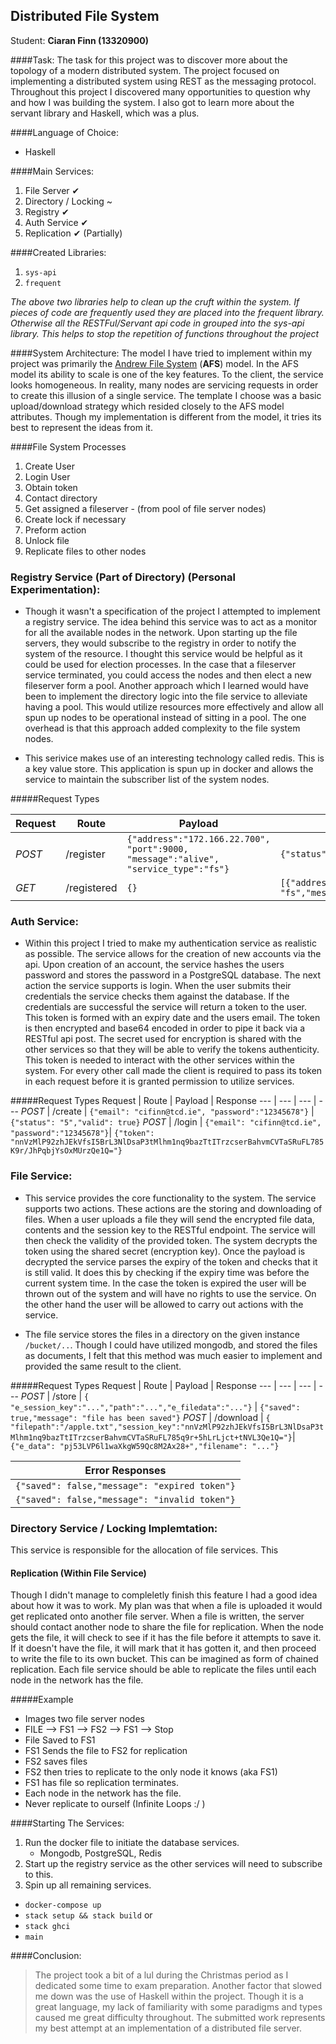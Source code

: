 ## Distributed File System

Student: **Ciaran Finn (13320900)**

####Task:
The task for this project was to discover more about the topology of a modern distributed system. The project focused on implementing a distributed system using REST as the messaging protocol. Throughout this project I discovered many opportunities to question why and how I was building the system. I also got to learn more about the servant library and Haskell, which was a plus.

####Language of Choice:
* Haskell

####Main Services:
1. File Server ✔︎
2. Directory / Locking ~
3. Registry ✔︎
4. Auth Service ✔︎
5. Replication ✔︎ (Partially)

####Created Libraries:
1. `sys-api`
2. `frequent`

*The above two libraries help to clean up the cruft within the system. If pieces of code are frequently used they are placed into the frequent library. Otherwise all the RESTFul/Servant api code in grouped into the sys-api library. This helps to stop the repetition of functions throughout the project*

####System Architecture:
The model I have tried to implement within my project was primarily the [Andrew File System](https://en.wikipedia.org/wiki/Andrew_File_System) (**AFS**) model. In the AFS model its ability to scale is one of the key features. To the client, the service looks homogeneous. In reality, many nodes are servicing requests in order to create this illusion of a single service. The template I choose was a basic upload/download strategy which resided closely to the AFS model attributes. Though my implementation is different from the model, it tries its best to represent the ideas from it.


####File System Processes
1. Create User
2. Login User
3. Obtain token
4. Contact directory
5. Get assigned a fileserver - (from pool of file server nodes)
6. Create lock if necessary
7. Preform action
8. Unlock file
9. Replicate files to other nodes

### Registry Service (Part of Directory) (Personal Experimentation):
- Though it wasn't a specification of the project I attempted to implement a registry service. The idea behind this service was to act as a monitor for all the available nodes in the network. Upon starting up the file servers, they would subscribe to the registry in order to notify the system of the resource. I thought this service would be helpful as it could be used for election processes. In the case that a fileserver service terminated, you could access the nodes and then elect a new fileserver form a pool. Another approach which I learned would have been to implement the directory logic into the file service to alleviate having a pool. This would utilize resources more effectively and allow all spun up nodes to be operational instead of sitting in a pool. The one overhead is that this approach added complexity to the file system nodes.

- This serivice makes use of an interesting technology called redis. This is a key value store. This application is spun up in docker and allows the service to maintain the subscriber list of the system nodes.

#####Request Types

Request | Route | Payload | Response
--- | --- | --- | ---
*POST* | /register | ``{"address":"172.166.22.700", "port":9000, "message":"alive", "service_type":"fs"}`` | `{"status": "ok","registered": true}`
*GET* | /registered | `{}` | `[{"address":"172.166.22.7080","service_type": "fs","message": "alive","port": 10} ...]`




### Auth Service:
- Within this project I tried to make my authentication service as realistic as possible. The service allows for the creation of new accounts via the api. Upon creation of an account, the service hashes the users password and stores the password in a PostgreSQL database. The next action the service supports is login. When the user submits their credentials the service checks them against the database. If the credentials are successful the service will return a token to the user. This token is formed with an expiry date and the users email. The token is then encrypted and base64 encoded in order to pipe it back via a RESTful api post. The secret used for encryption is shared with the other services so that they will be able to verify the tokens authenticity. This token is needed to interact with the other services within the system. For every other call made the client is required to pass its token in each request before it is granted permission to utilize services.

#####Request Types
Request | Route | Payload | Response
--- | --- | --- | ---
*POST* | /create | `{"email": "cifinn@tcd.ie", "password":"12345678"}` | `{"status": "5","valid": true}`
*POST* | /login | `{"email": "cifinn@tcd.ie", "password":"12345678"}`| `{"token": "nnVzMlP92zhJEkVfsI5BrL3NlDsaP3tMlhm1nq9bazTtITrzcserBahvmCVTaSRuFL785K9r/JhPqbjYsOxMUrzQe1Q="}`

### File Service:
- This service provides the core functionality to the system. The service supports two actions. These actions are the storing and downloading of files. When a user uploads a file they will send the encrypted file data, contents and the session key to the RESTful endpoint. The service will then check the validity of the provided token. The system decrypts the token using the shared secret (encryption key). Once the payload is decrypted the service parses the expiry of the token and checks that it is still valid. It does this by checking if the expiry time was before the current system time. In the case the token is expired the user will be thrown out of the system and will have no rights to use the service. On the other hand the user will be allowed to carry out actions with the service.

- The file service stores the files in a directory on the given instance `/bucket/..`. Though I could have utilized mongodb, and stored the files as documents, I felt that this method was much easier to implement and provided the same result to the client.


#####Request Types
Request | Route | Payload | Response
--- | --- | --- | ---
*POST* | /store | `{ "e_session_key":"...","path":"...","e_filedata":"..."}` | `{"saved": true,"message": "file has been saved"}`
*POST* | /download | `{ "filepath":"/apple.txt","session_key":"nnVzMlP92zhJEkVfsI5BrL3NlDsaP3tMlhm1nq9bazTtITrzcserBahvmCVTaSRuFL785q9r+5hLrLjct+tNVL3Qe1Q="}`| `{"e_data": "pj53LVP6l1waXkgW59Qc8M2Ax28+","filename": "..."}`

Error Responses |
--- |
`{"saved": false,"message": "expired token"}` |
`{"saved": false,"message": "invalid token"}` |


### Directory Service / Locking Implemtation:
This service is responsible for the allocation of file services. This

#### Replication (Within File Service)
Though I didn't manage to compleletly finish this feature I had a good idea about how it was to work. My plan was that when a file is uploaded it would get replicated onto another file server. When a file is written, the server should contact another node to share the file for replication. When the node gets the file, it will check to see if it has the file before it attempts to save it. If it doesn't have the file, it will mark that it has gotten it, and then proceed to write the file to its own bucket. This can be imagined as form of chained replication. Each file service should be able to replicate the files until each node in the network has the file.

#####Example
* Images two file server nodes
* FILE --> FS1 --> FS2 --> FS1 --> Stop
* File Saved to FS1
* FS1 Sends the file to FS2 for replication
* FS2 saves files
* FS2 then tries to replicate to the only node it knows (aka FS1)
* FS1 has file so replication terminates.
* Each node in the network has the file.
* Never replicate to ourself (Infinite Loops :/ )


####Starting The Services:
1. Run the docker file to initiate the database services.
	* Mongodb, PostgreSQL, Redis
2. Start up the registry service as the other services will need to subscribe to this.
3. Spin up all remaining services.

* `docker-compose up`
* `stack setup && stack build` or
* `stack ghci`
* `main`

####Conclusion:
> The project took a bit of a lul during the Christmas period as I dedicated some time to exam preparation. Another factor that slowed me down was the use of Haskell within the project. Though it is a great language, my lack of familiarity with some paradigms and types caused me great difficulty throughout. The submitted work represents my best attempt at an implementation of a distributed file server.

